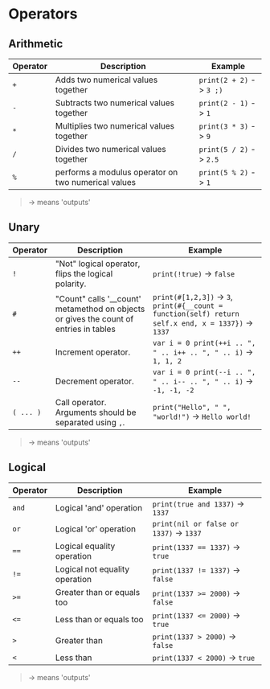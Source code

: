 # Operators

## Arithmetic

| Operator | Description                  | Example                                |
| -------- | ---------------------------- | -------------------------------------- |
| `+`      | Adds two numerical values together | `print(2 + 2)` -> `3 ;)`         |
| `-`      | Subtracts two numerical values together | `print(2 - 1)` -> `1`       |
| `*`      | Multiplies two numerical values together | `print(3 * 3)` -> `9`      |
| `/`      | Divides two numerical values together | `print(5 / 2)` -> `2.5`       |
| `%`      | performs a modulus operator on two numerical values | `print(5 % 2)` -> `1` |
> -> means 'outputs'

## Unary

| Operator | Description                  | Example                                |
| -------- | ---------------------------- | -------------------------------------- |
| `!`      | "Not" logical operator, flips the logical polarity. | `print(!true)` -> `false` |
| `#`      | "Count" calls '__count' metamethod on objects or gives the count of entries in tables | `print(#[1,2,3])` -> `3`, `print(#{__count = function(self) return self.x end, x = 1337})` -> `1337` | 
| `++`     | Increment operator.          | `var i = 0 print(++i .. ", " .. i++ .. ", " .. i)` -> `1, 1, 2` |
| `--`     | Decrement operator.          | `var i = 0 print(--i .. ", " .. i-- .. ", " .. i)` -> `-1, -1, -2` |
| `( ... )` | Call operator. Arguments should be separated using `,`. | `print("Hello", " ", "world!")` -> `Hello world!` |
> -> means 'outputs'

## Logical

| Operator | Description                  | Example                                |
| -------- | ---------------------------- | -------------------------------------- |
| `and`    | Logical 'and' operation      | `print(true and 1337)` -> `1337`       |
| `or`     | Logical 'or' operation       | `print(nil or false or 1337)` -> `1337` |
| `==`     | Logical equality operation   | `print(1337 == 1337)` -> `true`        |
| `!=`     | Logical not equality operation | `print(1337 != 1337)` -> `false`        |
| `>=`     | Greater than or equals too   | `print(1337 >= 2000)` -> `false`       |
| `<=`     | Less than or equals too      | `print(1337 <= 2000)` -> `true`        |
| `>`      | Greater than                 | `print(1337 > 2000)` -> `false`        |
| `<`      | Less than                    | `print(1337 < 2000)` -> `true`         |
> -> means 'outputs'